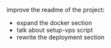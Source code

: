 improve the readme of the project:
- expand the docker section 
- talk about setup-vps script 
- rewrite the deployment section 